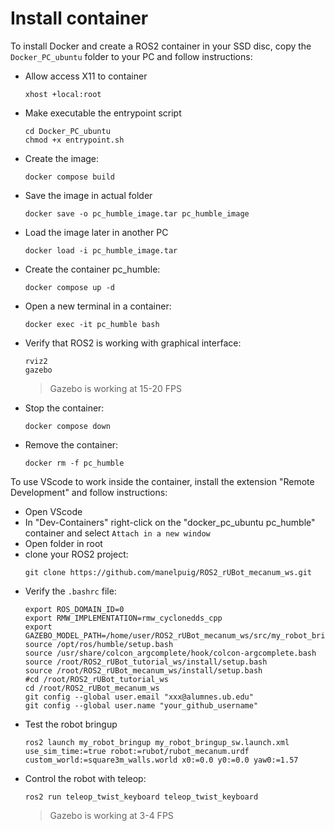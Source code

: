 # Install container

To install Docker and create a ROS2 container in your SSD disc, copy the `Docker_PC_ubuntu` folder to your PC and follow instructions:

- Allow access X11 to container
    ```shell
    xhost +local:root
    ```
- Make executable the entrypoint script
    ```shell
    cd Docker_PC_ubuntu
    chmod +x entrypoint.sh
    ```
- Create the image:
    ```shell
    docker compose build
    ```
- Save the image in actual folder
    ```shell
    docker save -o pc_humble_image.tar pc_humble_image
    ```
- Load the image later in another PC
    ```shell
    docker load -i pc_humble_image.tar
    ```
- Create the container pc_humble:
    ```shell
    docker compose up -d
    ```
- Open a new terminal in a container:
    ```shell
    docker exec -it pc_humble bash
    ```
- Verify that ROS2 is working with graphical interface:
    ```shell
    rviz2
    gazebo
    ```
    > Gazebo is working at 15-20 FPS
- Stop the container:
    ```shell
    docker compose down
    ```
- Remove the container:
    ```shell
    docker rm -f pc_humble
    ```

To use VScode to work inside the container, install the extension "Remote Development" and follow instructions:
- Open VScode
- In "Dev-Containers" right-click on the "docker_pc_ubuntu pc_humble" container and select `Attach in a new window`
- Open folder in root
- clone your ROS2 project:
    ```shell
    git clone https://github.com/manelpuig/ROS2_rUBot_mecanum_ws.git
    ```
- Verify the `.bashrc` file:
    ```shell
    export ROS_DOMAIN_ID=0
    export RMW_IMPLEMENTATION=rmw_cyclonedds_cpp
    export GAZEBO_MODEL_PATH=/home/user/ROS2_rUBot_mecanum_ws/src/my_robot_bringup/models:$GAZEBO_MODEL_PATH
    source /opt/ros/humble/setup.bash
    source /usr/share/colcon_argcomplete/hook/colcon-argcomplete.bash
    source /root/ROS2_rUBot_tutorial_ws/install/setup.bash
    source /root/ROS2_rUBot_mecanum_ws/install/setup.bash
    #cd /root/ROS2_rUBot_tutorial_ws
    cd /root/ROS2_rUBot_mecanum_ws
    git config --global user.email "xxx@alumnes.ub.edu"
    git config --global user.name "your_github_username"
    ```
- Test the robot bringup
    ```shell
    ros2 launch my_robot_bringup my_robot_bringup_sw.launch.xml use_sim_time:=true robot:=rubot/rubot_mecanum.urdf custom_world:=square3m_walls.world x0:=0.0 y0:=0.0 yaw0:=1.57
    ```
- Control the robot with teleop:
    ```shell
    ros2 run teleop_twist_keyboard teleop_twist_keyboard
    ```
    > Gazebo is working at 3-4 FPS 